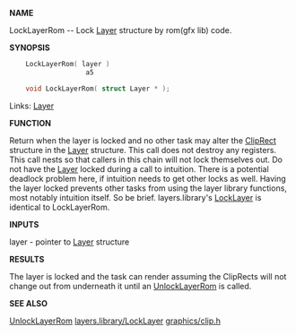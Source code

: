 
**NAME**

LockLayerRom -- Lock [Layer](_OOAQ) structure by rom(gfx lib) code.

**SYNOPSIS**

```c
    LockLayerRom( layer )
                   a5

    void LockLayerRom( struct Layer * );

```
Links: [Layer](_OOAQ) 

**FUNCTION**

Return when the layer is locked and no other task may
alter the [ClipRect](_OOAQ) structure in the [Layer](_OOAQ) structure.
This call does not destroy any registers.
This call nests so that callers in this chain will not lock
themselves out.
Do not have the [Layer](_OOAQ) locked during a call to intuition.
There is a potential deadlock problem here, if intuition
needs to get other locks as well.
Having the layer locked prevents other tasks from using the
layer library functions, most notably intuition itself. So
be brief.
layers.library's [LockLayer](_OSYB) is identical to LockLayerRom.

**INPUTS**

layer - pointer to [Layer](_OOAQ) structure

**RESULTS**

The layer is locked and the task can render assuming the
ClipRects will not change out from underneath it until
an [UnlockLayerRom](UnlockLayerRom) is called.

**SEE ALSO**

[UnlockLayerRom](UnlockLayerRom) [layers.library/LockLayer](../layers/LockLayer) [graphics/clip.h](_OOAQ)
